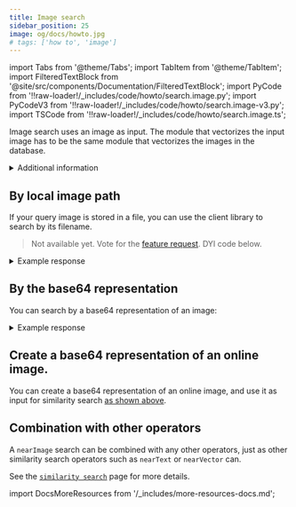 ```yaml
---
title: Image search
sidebar_position: 25
image: og/docs/howto.jpg
# tags: ['how to', 'image']
---
```


import Tabs from '@theme/Tabs';
import TabItem from '@theme/TabItem';
import FilteredTextBlock from '@site/src/components/Documentation/FilteredTextBlock';
import PyCode from '!!raw-loader!/_includes/code/howto/search.image.py';
import PyCodeV3 from '!!raw-loader!/_includes/code/howto/search.image-v3.py';
import TSCode from '!!raw-loader!/_includes/code/howto/search.image.ts';

Image search uses an image as input. The module that vectorizes the input image has to be the same module that vectorizes the images in the database.

<details>
  <summary>
    Additional information
  </summary>

### Configure image search

To use images as search inputs, configure a vectorizer [module](../configuration/modules.md) for your collection. For details, see the module's reference page:

- [img2vec-neural](../modules/retriever-vectorizer-modules/img2vec-neural)
- [multi2vec-clip](../modules/retriever-vectorizer-modules/multi2vec-clip)
- [multi2vec-bind](../modules/retriever-vectorizer-modules/multi2vec-bind)

Use the same module to vectorize the search input image and the images in your database. 
 
</details>

## By local image path

If your query image is stored in a file, you can use the client library to search by its filename.

<Tabs groupId="languages">
  <TabItem value="py" label="Python (v4)">
    <FilteredTextBlock
      text={PyCode}
      startMarker="# START ImageFileSearch"
      endMarker="# END ImageFileSearch"
      language="py"
    />
  </TabItem>

  <TabItem value="py3" label="Python (v3)">
    <FilteredTextBlock
      text={PyCodeV3}
      startMarker="# START ImageFileSearch"
      endMarker="# END ImageFileSearch"
      language="py"
    />
  </TabItem>

  <TabItem value="js" label="JavaScript/TypeScript">

  > Not available yet. Vote for the [feature request](https://github.com/weaviate/typescript-client/issues/65). DYI code below.

  <FilteredTextBlock
    text={TSCode}
    startMarker="// START ImageFileSearch"
    endMarker="// END ImageFileSearch"
    language="ts"
  />

  </TabItem>
</Tabs>

<details>
  <summary>Example response</summary>

  <FilteredTextBlock
    text={PyCode}
    startMarker="# START Expected base64 results"
    endMarker="# END Expected base64 results"
    language="json"
  />

</details>


## By the base64 representation

You can search by a base64 representation of an image:

<Tabs groupId="languages">
  <TabItem value="py" label="Python (v4)">
    <FilteredTextBlock
      text={PyCode}
      startMarker="# START search with base64"
      endMarker="# END search with base64"
      language="py"
    />
  </TabItem>

  <TabItem value="py3" label="Python (v3)">
    <FilteredTextBlock
      text={PyCodeV3}
      startMarker="# START search with base64"
      endMarker="# END search with base64"
      language="py"
    />
  </TabItem>

  <TabItem value="js" label="JavaScript/TypeScript">
    <FilteredTextBlock
      text={TSCode}
      startMarker="// START search with base64"
      endMarker="// END search with base64"
      language="ts"
    />
  </TabItem>
</Tabs>


<details>
  <summary>Example response</summary>

  <FilteredTextBlock
    text={PyCode}
    startMarker="# START Expected base64 results"
    endMarker="# END Expected base64 results"
    language="json"
  />

</details>

## Create a base64 representation of an online image.

You can create a base64 representation of an online image, and use it as input for similarity search [as shown above](#by-the-base64-representation).

<Tabs groupId="languages">
  <TabItem value="py" label="Python">
    <FilteredTextBlock
      text={PyCode}
      startMarker="# START helper base64 functions"
      endMarker="# END helper base64 functions"
      language="py"
    />
  </TabItem>
  <TabItem value="js" label="JavaScript/TypeScript">
    <FilteredTextBlock
      text={TSCode}
      startMarker="// START helper base64 functions"
      endMarker="// END helper base64 functions"
      language="js"
    />
  </TabItem>
</Tabs>


## Combination with other operators

A `nearImage` search can be combined with any other operators, just as other similarity search operators such as `nearText` or `nearVector` can.

See the [`similarity search`](./similarity.md) page for more details.

import DocsMoreResources from '/_includes/more-resources-docs.md';

<DocsMoreResources />
